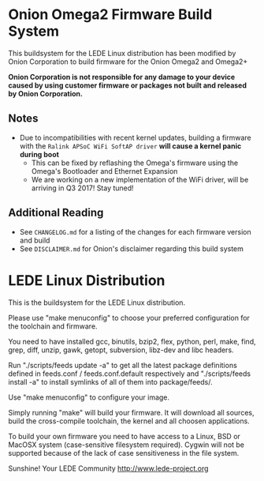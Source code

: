 # Onion Omega2 Firmware Build System

This buildsystem for the LEDE Linux distribution has been modified by Onion Corporation to build firmware for the Onion Omega2 and Omega2+

**Onion Corporation is not responsible for any damage to your device caused by using customer firmware or packages not built and released by Onion Corporation.**

## Notes

* Due to incompatibilities with recent kernel updates, building a firmware with the `Ralink APSoC WiFi SoftAP driver` **will cause a kernel panic during boot**
	* This can be fixed by reflashing the Omega's firmware using the Omega's Bootloader and Ethernet Expansion
	* We are working on a new implementation of the WiFi driver, will be arriving in Q3 2017! Stay tuned!

## Additional Reading

* See `CHANGELOG.md` for a listing of the changes for each firmware version and build
* See `DISCLAIMER.md` for Onion's disclaimer regarding this build system

# LEDE Linux Distribution

This is the buildsystem for the LEDE Linux distribution.

Please use "make menuconfig" to choose your preferred
configuration for the toolchain and firmware.

You need to have installed gcc, binutils, bzip2, flex, python, perl, make,
find, grep, diff, unzip, gawk, getopt, subversion, libz-dev and libc headers.

Run "./scripts/feeds update -a" to get all the latest package definitions
defined in feeds.conf / feeds.conf.default respectively
and "./scripts/feeds install -a" to install symlinks of all of them into
package/feeds/.

Use "make menuconfig" to configure your image.

Simply running "make" will build your firmware.
It will download all sources, build the cross-compile toolchain, 
the kernel and all choosen applications.

To build your own firmware you need to have access to a Linux, BSD or MacOSX system
(case-sensitive filesystem required). Cygwin will not be supported because of
the lack of case sensitiveness in the file system.


Sunshine!
	Your LEDE Community
	http://www.lede-project.org


